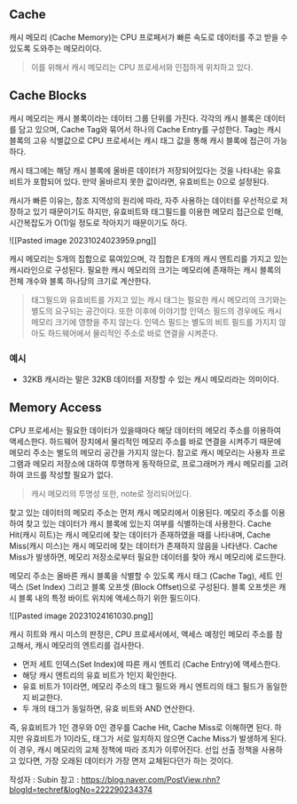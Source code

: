 ## Cache

캐시 메모리 (Cache Memory)는 CPU 프로페서가 빠른 속도로 데이터를 주고 받을 수 있도록 도와주는 메모리이다. 

> 이를 위해서 캐시 메모리는 CPU 프로세서와 인접하게 위치하고 있다.


## Cache Blocks

캐시 메모리는 캐시 블록이라는 데이터 그룹 단위를 가진다.
각각의 캐시 블록은 데이터를 담고 있으며, Cache Tag와 묶어서 하나의 Cache Entry를 구성한다. Tag는 캐시 블록의 고유 식별값으로 CPU 프로세서는 캐시 태그 값을 통해 캐시 블록에 접근이 가능하다.

캐시 태그에는 해당 캐시 블록에 올바른 데이터가 저장되어있다는 것을 나타내는 유효 비트가 포함되어 있다. 만약 올바르지 못한 값이라면, 유효비트는 0으로 설정된다.

캐시가 빠른 이유는, 참조 지역성의 원리에 따라, 자주 사용하는 데이터를 우선적으로 저장하고 있기 때문이기도 하지만, 유효비트와 태그필드를 이용한 메모리 접근으로 인해, 시간복잡도가 O(1)일 정도로 작아지기 때문이기도 하다.

![[Pasted image 20231024023959.png]]

캐시 메모리는 S개의 집합으로 묶여있으며, 각 집합은 E개의 캐시 엔트리를 가지고 있는 캐시라인으로 구성된다. 필요한 캐시 메모리의 크기는 메모리에 존재하는 캐시 블록의 전체 개수와 블록 하나당의 크기로 계산한다.

>태그필드와 유효비트를 가지고 있는 캐시 태그는 필요한 캐시 메모리의 크기와는 별도의 요구되는 공간이다. 또한 이후에 이야기할 인덱스 필드의 경우에도 캐시 메모리 크기에 영향을 주지 않는다. 인덱스 필드는 별도의 비트 필드를 가지지 않아도 하드웨어에서 물리적인 주소로 바로 연결을 시켜준다.



### 예시

 - 32KB 캐시라는 말은 32KB 데이터를 저장할 수 있는 캐시 메모리라는 의미이다.


## Memory Access

CPU 프로세서는 필요한 데이터가 있을때마다 해당 데이터의 메모리 주소를 이용하여 액세스한다. 하드웨어 장치에서 물리적인 메모리 주소를 바로 연결을 시켜주기 때문에 메모리 주소는 별도의 메모리 공간을 가지지 않는다. 참고로 캐시 메모리는 사용자 프로그램과 메모리 저장소에 대하여 투명하게 동작하므로, 프로그래머가 캐시 메모리를 고려하여 코드를 작성할 필요가 없다.

> 캐시 메모리의 투명성 또한, note로 정리되어있다.

찾고 있는 데이터의 메모리 주소는 먼저 캐시 메모리에서 이용된다. 메모리 주소를 이용하여 찾고 있는 데이터가 캐시 블록에 있는지 여부를 식별하는데 사용한다. Cache Hit(캐시 히트)는 캐시 메모리에 찾는 데이터가 존재하였을 때를 나타내며, Cache Miss(캐시 미스)는 캐시 메모리에 찾는 데이터가 존재하지 않음을 나타낸다. Cache Miss가 발생하면, 메모리 저장소로부터 필요한 데이터를 찾아 캐시 메모리에 로드한다.

메모리 주소는 올바른 캐시 블록을 식별할 수 있도록 캐시 태그 (Cache Tag), 세트 인덱스 (Set Index) 그리고 블록 오프셋 (Block Offset)으로 구성된다. 블록 오프셋은 캐시 블록 내의 특정 바이트 위치에 액세스하기 위한 필드이다.

![[Pasted image 20231024161030.png]]

캐시 히트와 캐시 미스의 판정은, CPU 프로세서에서, 액세스 예정인 메모리 주소를 참고해서, 캐시 메모리의 엔트리를 검사한다.

 - 먼저 세트 인덱스(Set Index)에 따른 캐시 엔트리 (Cache Entry)에 액세스한다.
 - 해당 캐시 엔트리의 유효 비트가 1인지 확인한다.
 - 유효 비트가 1이라면, 메모리 주소의 태그 필드와 캐시 엔트리의 태그 필드가 동일한지 비교한다.
 - 두 개의 태그가 동일하면, 유효 비트와 AND 연산한다.

즉, 유효비트가 1인 경우와 0인 경우를 Cache Hit, Cache Miss로 이해하면 된다. 하지만 유효비트가 1이라도, 태그가 서로 일치하지 않으면 Cache Miss가 발생하게 된다. 이 경우, 캐시 메모리의 교체 정책에 따라 조치가 이루어진다. 선입 선출 정책을 사용하고 있다면, 가장 오래된 데이터가 가장 면저 교체된다던가 하는 것이다.

작성자 : Subin
참고 : https://blog.naver.com/PostView.nhn?blogId=techref&logNo=222290234374